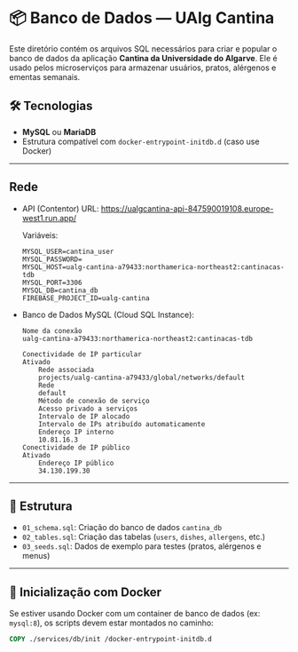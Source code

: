 # 📦 Banco de Dados — UAlg Cantina

Este diretório contém os arquivos SQL necessários para criar e popular o banco de dados da aplicação **Cantina da Universidade do Algarve**. Ele é usado pelos microserviços para armazenar usuários, pratos, alérgenos e ementas semanais.

## 🛠️ Tecnologias

- **MySQL** ou **MariaDB**
- Estrutura compatível com `docker-entrypoint-initdb.d` (caso use Docker)

---

## Rede

- API (Contentor)
    URL: https://ualgcantina-api-847590019108.europe-west1.run.app/

    Variáveis:
    ```
    MYSQL_USER=cantina_user
    MYSQL_PASSWORD=
    MYSQL_HOST=ualg-cantina-a79433:northamerica-northeast2:cantinacas-tdb
    MYSQL_PORT=3306
    MYSQL_DB=cantina_db
    FIREBASE_PROJECT_ID=ualg-cantina
    ```

- Banco de Dados MySQL (Cloud SQL Instance):
    ```
    Nome da conexão
    ualg-cantina-a79433:northamerica-northeast2:cantinacas-tdb 
    
    Conectividade de IP particular
    Ativado
        Rede associada
        projects/ualg-cantina-a79433/global/networks/default 
        Rede
        default
        Método de conexão de serviço
        Acesso privado a serviços
        Intervalo de IP alocado
        Intervalo de IPs atribuído automaticamente
        Endereço IP interno
        10.81.16.3
    Conectividade de IP público
    Ativado
        Endereço IP público
        34.130.199.30 
    ```

---

## 📁 Estrutura

- `01_schema.sql`: Criação do banco de dados `cantina_db`
- `02_tables.sql`: Criação das tabelas (`users`, `dishes`, `allergens`, etc.)
- `03_seeds.sql`: Dados de exemplo para testes (pratos, alérgenos e menus)

---

## 🚀 Inicialização com Docker

Se estiver usando Docker com um container de banco de dados (ex: `mysql:8`), os scripts devem estar montados no caminho:

```dockerfile
COPY ./services/db/init /docker-entrypoint-initdb.d
